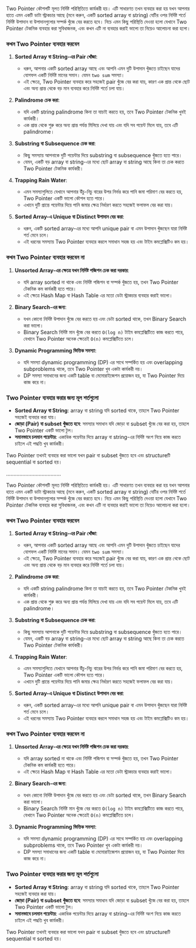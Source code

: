 Two Pointer কৌশলটি মূলত নির্দিষ্ট পরিস্থিতিতে কার্যকরী হয়। এটি সাধারণত তখন ব্যবহার করা হয় যখন আপনার হাতে এমন একটি ডাটা স্ট্রাকচার আছে (মনে করুন, একটি sorted array বা string) যেটির ওপর নির্দিষ্ট শর্তে নির্দিষ্ট উপাদান বা উপাদানগুলোর সম্পর্ক খুঁজে বের করতে হবে। নিচে এমন কিছু পরিস্থিতি দেওয়া হলো যেখানে Two Pointer টেকনিক ব্যবহার করা সুবিধাজনক, এবং কখন এটি না ব্যবহার করাই ভালো তা নিয়েও আলোচনা করা হলো।

### কখন Two Pointer ব্যবহার করবেন
1. **Sorted Array বা String-এর Pair খোঁজা**:
   - ধরুন, আপনার একটি sorted array আছে এবং আপনি এমন দুটি উপাদান খুঁজতে চাইছেন যাদের যোগফল একটি নির্দিষ্ট মানের সমান। যেমন `two sum` সমস্যা।
   - এই ক্ষেত্রে, Two Pointer ব্যবহার করে সহজেই pair খুঁজে বের করা যায়, কারণ এক প্রান্ত থেকে ছোট এবং অন্য প্রান্ত থেকে বড় মান ব্যবহার করে নির্দিষ্ট শর্তে চলা যায়।

2. **Palindrome চেক করা**:
   - যদি একটি string palindrome কিনা তা যাচাই করতে হয়, তবে Two Pointer টেকনিক খুবই কার্যকরী।
   - এক প্রান্ত থেকে শুরু করে অন্য প্রান্ত পর্যন্ত মিলিয়ে দেখা যায় এবং যদি সব পয়েন্ট মিলে যায়, তবে এটি palindrome।

3. **Substring বা Subsequence চেক করা**:
   - কিছু সমস্যায় আপনাকে দুটি পয়েন্টার দিয়ে substring বা subsequence খুঁজতে হতে পারে।
   - যেমন, একটি বড় array বা string-এর মধ্যে ছোট array বা string আছে কিনা তা চেক করতে Two Pointer টেকনিক কার্যকরী।

4. **Trapping Rain Water**:
   - এমন সমস্যাগুলিতে যেখানে আপনার উঁচু-নিচু বারের উপর নির্ভর করে পানি জমা পরিমাণ বের করতে হয়, Two Pointer একটি ভালো কৌশল হতে পারে।
   - এখানে দুটি প্রান্তে পয়েন্টার দিয়ে পানি জমার ক্ষেত্র নির্ধারণ করতে সহজেই ফলাফল বের করা যায়।

5. **Sorted Array-এ Unique বা Distinct উপাদান বের করা**:
   - ধরুন, একটি sorted array-এর মধ্যে আপনি unique pair বা এমন উপাদান খুঁজছেন যারা নির্দিষ্ট শর্ত মেনে চলে।
   - এই ধরনের সমস্যায় Two Pointer ব্যবহার করলে সমাধান সহজ হয় এবং টাইম কমপ্লেক্সিটিও কম হয়।

### কখন Two Pointer ব্যবহার করবেন না
1. **Unsorted Array-এর ক্ষেত্রে যখন নির্দিষ্ট পজিশন চেক করা দরকার**:
   - যদি array sorted না থাকে এবং নির্দিষ্ট পজিশন বা সম্পর্ক খুঁজতে হয়, তখন Two Pointer টেকনিক কম কার্যকরী হতে পারে।
   - এই ক্ষেত্রে Hash Map বা Hash Table এর মতো ডেটা স্ট্রাকচার ব্যবহার করাই ভালো।

2. **Binary Search-এর জন্য**:
   - যখন কোনো নির্দিষ্ট উপাদান খুঁজে বের করতে হয় এবং ডেটা sorted থাকে, তখন Binary Search করা ভালো।
   - Binary Search নির্দিষ্ট মান খুঁজে বের করতে `O(log n)` টাইম কমপ্লেক্সিটিতে কাজ করতে পারে, যেখানে Two Pointer অনেক ক্ষেত্রেই `O(n)` কমপ্লেক্সিটিতে চলে।

3. **Dynamic Programming ভিত্তিক সমস্যা**:
   - যদি সমস্যা dynamic programming (DP) এর সাথে সম্পর্কিত হয় এবং overlapping subproblems থাকে, তবে Two Pointer খুব একটা কার্যকরী নয়।
   - DP সমস্যা সমাধানের জন্য একটি table বা মেমোরাইজেশন প্রয়োজন হয়, যা Two Pointer দিয়ে কাজ করে না।

### Two Pointer ব্যবহার করার জন্য মূল শর্তগুলো
- **Sorted Array বা String**: array বা string যদি sorted থাকে, তাহলে Two Pointer সহজেই ব্যবহার করা যায়।
- **জোড়া (Pair) বা subset খুঁজতে হবে**: সমস্যার সমাধান যদি জোড়া বা subset খুঁজে বের করা হয়, তাহলে Two Pointer একটি ভালো টুল।
- **সমানভাবে চলমান পয়েন্টার**: একাধিক পয়েন্টার দিয়ে array বা string-এর নির্দিষ্ট অংশ নিয়ে কাজ করতে চাইলে এই পদ্ধতি খুব কার্যকরী।
  
Two Pointer তখনই ব্যবহার করা ভালো যখন pair বা subset খুঁজতে হবে এবং structureটি sequential বা sorted হয়।



.....................................


Two Pointer কৌশলটি মূলত নির্দিষ্ট পরিস্থিতিতে কার্যকরী হয়। এটি সাধারণত তখন ব্যবহার করা হয় যখন আপনার হাতে এমন একটি ডাটা স্ট্রাকচার আছে (মনে করুন, একটি sorted array বা string) যেটির ওপর নির্দিষ্ট শর্তে নির্দিষ্ট উপাদান বা উপাদানগুলোর সম্পর্ক খুঁজে বের করতে হবে। নিচে এমন কিছু পরিস্থিতি দেওয়া হলো যেখানে Two Pointer টেকনিক ব্যবহার করা সুবিধাজনক, এবং কখন এটি না ব্যবহার করাই ভালো তা নিয়েও আলোচনা করা হলো।

### কখন Two Pointer ব্যবহার করবেন
1. **Sorted Array বা String-এর Pair খোঁজা**:
   - ধরুন, আপনার একটি sorted array আছে এবং আপনি এমন দুটি উপাদান খুঁজতে চাইছেন যাদের যোগফল একটি নির্দিষ্ট মানের সমান। যেমন `two sum` সমস্যা।
   - এই ক্ষেত্রে, Two Pointer ব্যবহার করে সহজেই pair খুঁজে বের করা যায়, কারণ এক প্রান্ত থেকে ছোট এবং অন্য প্রান্ত থেকে বড় মান ব্যবহার করে নির্দিষ্ট শর্তে চলা যায়।

2. **Palindrome চেক করা**:
   - যদি একটি string palindrome কিনা তা যাচাই করতে হয়, তবে Two Pointer টেকনিক খুবই কার্যকরী।
   - এক প্রান্ত থেকে শুরু করে অন্য প্রান্ত পর্যন্ত মিলিয়ে দেখা যায় এবং যদি সব পয়েন্ট মিলে যায়, তবে এটি palindrome।

3. **Substring বা Subsequence চেক করা**:
   - কিছু সমস্যায় আপনাকে দুটি পয়েন্টার দিয়ে substring বা subsequence খুঁজতে হতে পারে।
   - যেমন, একটি বড় array বা string-এর মধ্যে ছোট array বা string আছে কিনা তা চেক করতে Two Pointer টেকনিক কার্যকরী।

4. **Trapping Rain Water**:
   - এমন সমস্যাগুলিতে যেখানে আপনার উঁচু-নিচু বারের উপর নির্ভর করে পানি জমা পরিমাণ বের করতে হয়, Two Pointer একটি ভালো কৌশল হতে পারে।
   - এখানে দুটি প্রান্তে পয়েন্টার দিয়ে পানি জমার ক্ষেত্র নির্ধারণ করতে সহজেই ফলাফল বের করা যায়।

5. **Sorted Array-এ Unique বা Distinct উপাদান বের করা**:
   - ধরুন, একটি sorted array-এর মধ্যে আপনি unique pair বা এমন উপাদান খুঁজছেন যারা নির্দিষ্ট শর্ত মেনে চলে।
   - এই ধরনের সমস্যায় Two Pointer ব্যবহার করলে সমাধান সহজ হয় এবং টাইম কমপ্লেক্সিটিও কম হয়।

### কখন Two Pointer ব্যবহার করবেন না
1. **Unsorted Array-এর ক্ষেত্রে যখন নির্দিষ্ট পজিশন চেক করা দরকার**:
   - যদি array sorted না থাকে এবং নির্দিষ্ট পজিশন বা সম্পর্ক খুঁজতে হয়, তখন Two Pointer টেকনিক কম কার্যকরী হতে পারে।
   - এই ক্ষেত্রে Hash Map বা Hash Table এর মতো ডেটা স্ট্রাকচার ব্যবহার করাই ভালো।

2. **Binary Search-এর জন্য**:
   - যখন কোনো নির্দিষ্ট উপাদান খুঁজে বের করতে হয় এবং ডেটা sorted থাকে, তখন Binary Search করা ভালো।
   - Binary Search নির্দিষ্ট মান খুঁজে বের করতে `O(log n)` টাইম কমপ্লেক্সিটিতে কাজ করতে পারে, যেখানে Two Pointer অনেক ক্ষেত্রেই `O(n)` কমপ্লেক্সিটিতে চলে।

3. **Dynamic Programming ভিত্তিক সমস্যা**:
   - যদি সমস্যা dynamic programming (DP) এর সাথে সম্পর্কিত হয় এবং overlapping subproblems থাকে, তবে Two Pointer খুব একটা কার্যকরী নয়।
   - DP সমস্যা সমাধানের জন্য একটি table বা মেমোরাইজেশন প্রয়োজন হয়, যা Two Pointer দিয়ে কাজ করে না।

### Two Pointer ব্যবহার করার জন্য মূল শর্তগুলো
- **Sorted Array বা String**: array বা string যদি sorted থাকে, তাহলে Two Pointer সহজেই ব্যবহার করা যায়।
- **জোড়া (Pair) বা subset খুঁজতে হবে**: সমস্যার সমাধান যদি জোড়া বা subset খুঁজে বের করা হয়, তাহলে Two Pointer একটি ভালো টুল।
- **সমানভাবে চলমান পয়েন্টার**: একাধিক পয়েন্টার দিয়ে array বা string-এর নির্দিষ্ট অংশ নিয়ে কাজ করতে চাইলে এই পদ্ধতি খুব কার্যকরী।
  
Two Pointer তখনই ব্যবহার করা ভালো যখন pair বা subset খুঁজতে হবে এবং structureটি sequential বা sorted হয়।